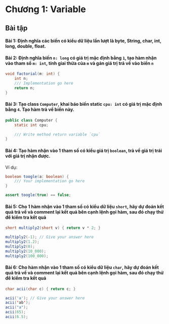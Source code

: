 # Chương 1: Variable

## Bài tập

#### Bài 1: Định nghĩa các biến có kiểu dữ liệu lần lượt là **byte**, **String**, **char**, **int**, **long**, **double**, **float**.

#### Bài 2: Định nghĩa biến `n: long` có giá trị mặc định bằng `1`, tạo hàm nhận vào tham số `m: int`, tính giai thừa  của `m` và gán giá trị trả về vào biến `n`

```java
void factorial(m: int) {
    int n;
    /// Implementation go here
    return n;
}
```



#### Bài 3: Tạo class `Computer`, khai báo biến static `cpu: int` có giá trị mặc định bằng `4`. Tạo hàm trả về biến này.

```java
public class Computer {
    static int cpu;
    
    /// Write method return variable `cpu`
}
```

#### Bài 4: Tạo hàm nhận vào 1 tham số có kiểu giá trị `boolean`, trả về giá trị trái với giá trị nhận được.

Ví dụ:

```java
boolean toogle(a: boolean) {
    /// Your implementation go here
}

assert toogle(true) == false;
```

#### Bài 5: Cho 1 hàm nhận vào 1 tham số có kiểu dữ liệu `short`, hãy dự đoán kết quả trả về và comment lại kết quả bên cạnh lệnh gọi hàm, sau đó chạy thử để kiểm tra kết quả

```java
short multiply2(short v) { return v * 2; }

multiply2(-1); // Give your answer here
multiply2(1.2);
multiply2(0);
multiply2(10_000);
multiply2(100_000);
```

#### Bài 6: Cho hàm nhận vào 1 tham số có kiểu dữ liệu `char`, hãy dự đoán kết quả trả về và comment lại kết quả bên cạnh lệnh gọi hàm, sau đó chạy thử để kiểm tra kết quả

```java
char acii(char c) { return c; }

acii('a'); // Give your answer here
acii('ab');
acii("a");
acii(65);
acii(6.5);
```

